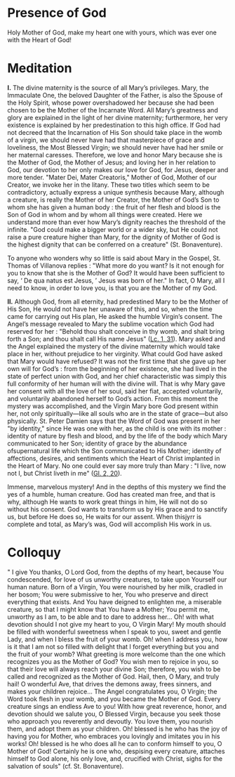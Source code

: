 # Presence of God

Holy Mother of God, make my heart one with yours, which was ever one with the Heart of God!

# Meditation

**I.** The divine maternity is the source of all Mary’s privileges. Mary, the Immaculate One, the beloved Daughter of the Father, is also the Spouse of the Holy Spirit, whose power overshadowed her because she had been chosen to be the Mother of the Incarnate Word. All Mary’s greatness and glory are explained in the light of her divine maternity; furthermore, her very existence is explained by her predestination to this high office. If God had not decreed that the Incarnation of His Son should take place in the womb of a virgin, we should never have had that masterpiece of grace and loveliness, the Most Blessed Virgin; we should never have had her smile or her maternal caresses. Therefore, we love and honor Mary because she is the Mother of God, the Mother of Jesus; and loving her in her relation to God, our devotion to her only makes our love for God, for Jesus, deeper and more tender. "Mater Dei, Mater Creatoris," Mother of God, Mother of our Creator, we invoke her in the litany. These two titles which seem to be contradictory, actually express a unique synthesis because Mary, although a creature, is really the Mother of her Creator, the Mother of God’s Son to whom she has given a human body : the fruit of her flesh and blood is the Son of God in whom and by whom all things were created. Here we understand more than ever how Mary’s dignity reaches the threshold of the infinite. "God could make a bigger world or a wider sky, but He could not raise a pure creature higher than Mary, for the dignity of Mother of God is the highest dignity that can be conferred on a creature" (St. Bonaventure).

To anyone who wonders why so little is said about Mary in the Gospel, St. Thomas of Villanova replies : "What more do you want? Is it not enough for you to know that she is the Mother of God? It would have been sufficient to say, ‘ De qua natus est Jesus, ’ Jesus was born of her." In fact, O Mary, all I need to know, in order to love you, is that you are the Mother of my God.

**II.** Although God, from all eternity, had predestined Mary to be the Mother of His Son, He would not have her unaware of this, and so, when the time came for carrying out His plan, He asked the humble Virgin’s consent. The Angel’s message revealed to Mary the sublime vocation which God had reserved for her : "Behold thou shalt conceive in thy womb, and shalt bring forth a Son; and thou shalt call His name Jesus" ([Lc. 1, 31](https://vulgata.online/bible/Lc.1?ed=DR2&vfn=DR2.Lc.1.31:vs)). Mary asked and the Angel explained the mystery of the divine maternity which would take place in her, without prejudice to her virginity. What could God have asked that Mary would have refused? It was not the first time that she gave up her own will for God’s : from the beginning of her existence, she had lived in the state of perfect union with God, and her chief characteristic was simply this full conformity of her human will with the divine will. That is why Mary gave her consent with all the love of her soul, said her fiat, accepted voluntarily, and voluntarily abandoned herself to God’s action. From this moment the mystery was accomplished, and the Virgin Mary bore God present within her, not only spiritually—like all souls who are in the state of grace—but also physically. St. Peter Damien says that the Word of God was present in her "by identity," since He was one with her, as the child is one with its mother : identity of nature by flesh and blood, and by the life of the body which Mary communicated to her Son; identity of grace by the abundance ofsupernatural life which the Son communicated to His Mother; identity of affections, desires, and sentiments which the Heart of Christ implanted in the Heart of Mary. No one could ever say more truly than Mary : "I live, now not I, but Christ liveth in me" ([Gl. 2, 20](https://vulgata.online/bible/Gl.2?ed=DR2&vfn=DR2.Gl.2.20:vs)).

Immense, marvelous mystery! And in the depths of this mystery we find the yes of a humble, human creature. God has created man free, and that is why, although He wants to work great things in him, He will not do so without his consent. God wants to transform us by His grace and to sanctify us, but before He does so, He waits for our assent. When thisjyrr is complete and total, as Mary’s was, God will accomplish His work in us.

# Colloquy

" I give You thanks, O Lord God, from the depths of my heart, because You condescended, for love of us unworthy creatures, to take upon Yourself our human nature. Born of a Virgin, You were nourished by her milk, cradled in her bosom; You were submissive to her, You who preserve and direct everything that exists. And You have deigned to enlighten me, a miserable creature, so that I might know that You have a Mother; You permit me, unworthy as I am, to be able and to dare to address her... Oh! with what devotion should I not give my heart to you, O Virgin Mary! My mouth should be filled with wonderful sweetness when I speak to you, sweet and gentle Lady, and when I bless the fruit of your womb. Oh! when I address you, how is it that I am not so filled with delight that I forget everything but you and the fruit of your womb? What greeting is more welcome than the one which recognizes you as the Mother of God? You wish men to rejoice in you, so that their love will always reach your divine Son; therefore, you wish to be called and recognized as the Mother of God. Hail, then, O Mary, and truly hail! O wonderful Ave, that drives the demons away, frees sinners, and makes your children rejoice... The Angel congratulates you, O Virgin; the Word took flesh in your womb, and you became the Mother of God. Every creature sings an endless Ave to you! With how great reverence, honor, and devotion should we salute you, O Blessed Virgin, because you seek those who approach you reverently and devoutly. You love them, you nourish them, and adopt them as your children. Oh! blessed is he who has the joy of having you for Mother, who embraces you lovingly and imitates you in his works! Oh! blessed is he who does all he can to conform himself to you, O Mother of God! Certainly he is one who, despising every creature, attaches himself to God alone, his only love, and, crucified with Christ, sighs for the salvation of souls" (cf. St. Bonaventure).

